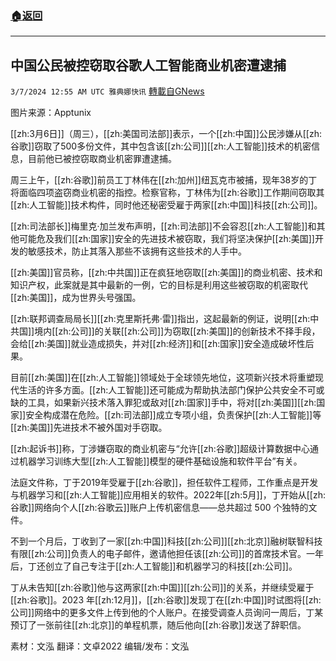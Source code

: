 ###  [:house:返回](README.md)
---


## 中国公民被控窃取谷歌人工智能商业机密遭逮捕
`3/7/2024 12:55 AM UTC 雅典娜快讯` [轉載自GNews](https://gnews.org/articles/2372138)

图片来源：Apptunix

[[zh:3月6日]]（周三），[[zh:美国司法部]]表示，一个[[zh:中国]]公民涉嫌从[[zh:谷歌]]窃取了500多份文件，其中包含该[[zh:公司]][[zh:人工智能]]技术的机密信息，目前他已被控窃取商业机密罪遭逮捕。

周三上午，[[zh:谷歌]]前员工丁林伟在[[zh:加州]]纽瓦克市被捕，现年38岁的丁将面临四项盗窃商业机密的指控。检察官称，丁林伟为[[zh:谷歌]]工作期间窃取其[[zh:人工智能]]技术构件，同时他还秘密受雇于两家[[zh:中国]]科技[[zh:公司]]。

[[zh:司法部长]]梅里克·加兰发布声明，[[zh:司法部]]不会容忍[[zh:人工智能]]和其他可能危及我们[[zh:国家]]安全的先进技术被窃取，我们将坚决保护[[zh:美国]]开发的敏感技术，防止其落入那些不该拥有这些技术的人手中。

[[zh:美国]]官员称，[[zh:中共国]]正在疯狂地窃取[[zh:美国]]的商业机密、技术和知识产权，此案就是其中最新的一例，它的目标是利用这些被窃取的机密取代[[zh:美国]]，成为世界头号强国。

[[zh:联邦调查局局长]][[zh:克里斯托弗·雷]]指出，这起最新的例证，说明[[zh:中共国]]境内[[zh:公司]]的关联[[zh:公司]]为窃取[[zh:美国]]的创新技术不择手段，会给[[zh:美国]]就业造成损失，并对[[zh:经济]]和[[zh:国家]]安全造成破坏性后果。

目前[[zh:美国]]在[[zh:人工智能]]领域处于全球领先地位，这项新兴技术将重塑现代生活的许多方面。[[zh:人工智能]]还可能成为帮助执法部门保护公共安全不可或缺的工具，如果新兴技术落入罪犯或敌对[[zh:国家]]手中，将对[[zh:美国]][[zh:国家]]安全构成潜在危险。[[zh:司法部]]成立专项小组，负责保护[[zh:人工智能]]等[[zh:美国]]先进技术不被外国对手窃取。

[[zh:起诉书]]称，丁涉嫌窃取的商业机密与“允许[[zh:谷歌]]超级计算数据中心通过机器学习训练大型[[zh:人工智能]]模型的硬件基础设施和软件平台”有关。

法庭文件称，丁于2019年受雇于[[zh:谷歌]]，担任软件工程师，工作重点是开发与机器学习和[[zh:人工智能]]应用相关的软件。2022年[[zh:5月]]，丁开始从[[zh:谷歌]]网络向个人[[zh:谷歌云]]账户上传机密信息——总共超过 500 个独特的文件。

不到一个月后，丁收到了一家[[zh:中国]]科技[[zh:公司]][[zh:北京]]融树联智科技有限[[zh:公司]]负责人的电子邮件，邀请他担任该[[zh:公司]]的首席技术官。一年后，丁还创立了自己专注于[[zh:人工智能]]和机器学习的科技[[zh:公司]]。

丁从未告知[[zh:谷歌]]他与这两家[[zh:中国]][[zh:公司]]的关系，并继续受雇于[[zh:谷歌]]。2023 年[[zh:12月]]，[[zh:谷歌]]发现丁在[[zh:中国]]时试图将[[zh:公司]]网络中的更多文件上传到他的个人账户。在接受调查人员询问一周后，丁某预订了一张前往[[zh:北京]]的单程机票，随后他向[[zh:谷歌]]发送了辞职信。

素材：文泓  翻译：文卓2022   编辑/发布：文泓
